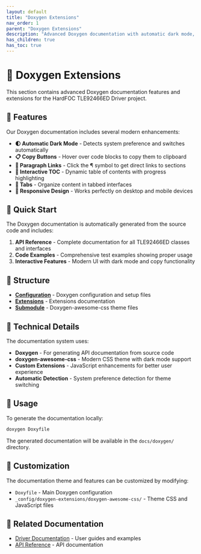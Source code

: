 ```yaml
---
layout: default
title: "Doxygen Extensions"
nav_order: 1
parent: "Doxygen Extensions"
description: "Advanced Doxygen documentation with automatic dark mode, interactive features, and modern styling"
has_children: true
has_toc: true
---
```


# 📖 Doxygen Extensions

This section contains advanced Doxygen documentation features and extensions for
the HardFOC TLE92466ED Driver project.

## 🌟 Features

Our Doxygen documentation includes several modern enhancements:

- **🌓 Automatic Dark Mode** - Detects system preference and switches automatically
- **📋 Copy Buttons** - Hover over code blocks to copy them to clipboard
- **🔗 Paragraph Links** - Click the ¶ symbol to get direct links to sections
- **📑 Interactive TOC** - Dynamic table of contents with progress highlighting
- **📑 Tabs** - Organize content in tabbed interfaces
- **📱 Responsive Design** - Works perfectly on desktop and mobile devices

## 🚀 Quick Start

The Doxygen documentation is automatically generated from the source code and includes:

1. **API Reference** - Complete documentation for all TLE92466ED classes and interfaces
2. **Code Examples** - Comprehensive test examples showing proper usage
3. **Interactive Features** - Modern UI with dark mode and copy functionality

## 📁 Structure

- **[Configuration](README/)** - Doxygen configuration and setup files
- **[Extensions](extensions/)** - Extensions documentation
- **[Submodule](doxygen-awesome-css/)** - Doxygen-awesome-css theme files

## 🔧 Technical Details

The documentation system uses:

- **Doxygen** - For generating API documentation from source code
- **doxygen-awesome-css** - Modern CSS theme with dark mode support
- **Custom Extensions** - JavaScript enhancements for better user experience
- **Automatic Detection** - System preference detection for theme switching

## 📖 Usage

To generate the documentation locally:

```bash
doxygen Doxyfile
```

The generated documentation will be available in the `docs/doxygen/` directory.

## 🎨 Customization

The documentation theme and features can be customized by modifying:

- `Doxyfile` - Main Doxygen configuration
- `_config/doxygen-extensions/doxygen-awesome-css/` - Theme CSS and JavaScript files

## 🔗 Related Documentation

- [Driver Documentation](../docs/) - User guides and examples
- [API Reference](../docs/) - API documentation
